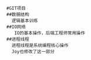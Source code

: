        #GIT项目
       ##数据结构
         逻辑基本训练
       ##IO网络
          IO的基本操作，后端工程师常用操作
       ##进程线程
         进程线程是系统编程核心操作
         Joy也修改了这一部分

